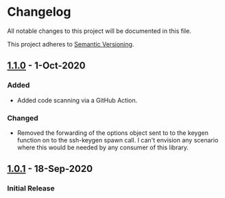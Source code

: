 # Changelog

All notable changes to this project will be documented in this file.

This project adheres to [Semantic Versioning](https://semver.org/spec/v2.0.0.html).

## [1.1.0] - 1-Oct-2020

### Added

- Added code scanning via a GitHub Action.

### Changed
- Removed the forwarding of the options object sent to to the keygen function on to the ssh-keygen spawn call.  I can't envision any scenario where this would be needed by any consumer of this library.

## [1.0.1] - 18-Sep-2020

### Initial Release

[1.1.0]: https://github.com/AndrewLane/ssh-keygen2/compare/v1.0.1...v1.1.0
[1.0.1]: https://github.com/AndrewLane/ssh-keygen2/releases/tag/v1.0.1

